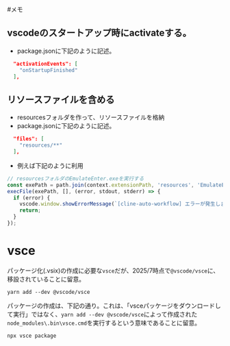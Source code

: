 #メモ

## vscodeのスタートアップ時にactivateする。
- package.jsonに下記のように記述。
``` json
  "activationEvents": [
    "onStartupFinished"
  ],
```

## リソースファイルを含める
- resourcesフォルダを作って、リソースファイルを格納
- package.jsonに下記のように記述。
``` json
  "files": [
    "resources/**"
  ],
```
- 例えば下記のように利用
``` typescript
// resourcesフォルダのEmulateEnter.exeを実行する
const exePath = path.join(context.extensionPath, 'resources', 'EmulateEnter.exe');
execFile(exePath, [], (error, stdout, stderr) => {
  if (error) {
    vscode.window.showErrorMessage(`[cline-auto-workflow] エラーが発生しました。 ${error.message}`);
    return;
  }
});
```

# vsce
パッケージ化(.vsix)の作成に必要な```vsce```だが、2025/7時点で```@vscode/vsce```に、移設されていることに留意。
``` 
yarn add --dev @vscode/vsce
```
パッケージの作成は、下記の通り。これは、「vsceパッケージをダウンロードして実行」ではなく、```yarn add --dev @vscode/vsce```によって作成された```node_modules\.bin\vsce.cmd```を実行するという意味であることに留意。
```
npx vsce package 
```

